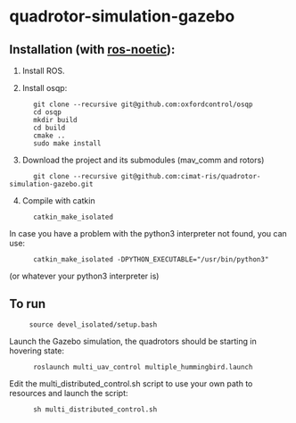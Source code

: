 # quadrotor-simulation-gazebo

## Installation (with [ros-noetic](http://wiki.ros.org/noetic/Installation)):

1. Install ROS.

2. Install osqp:
```
      git clone --recursive git@github.com:oxfordcontrol/osqp
      cd osqp
      mkdir build
      cd build
      cmake ..
      sudo make install
 ``` 
3. Download the project and its submodules (mav_comm and rotors)
```
      git clone --recursive git@github.com:cimat-ris/quadrotor-simulation-gazebo.git
```      
4. Compile with catkin
```
      catkin_make_isolated
```
In case you have a problem with the python3 interpreter not found, you can use:
```
      catkin_make_isolated -DPYTHON_EXECUTABLE="/usr/bin/python3"
```
(or whatever your python3 interpreter is)

## To run

```
     source devel_isolated/setup.bash
```   

Launch the Gazebo simulation, the quadrotors should be starting in hovering state:

```
      roslaunch multi_uav_control multiple_hummingbird.launch
```

Edit the multi_distributed_control.sh script to use your own path to resources and launch the script:
```
      sh multi_distributed_control.sh
```

